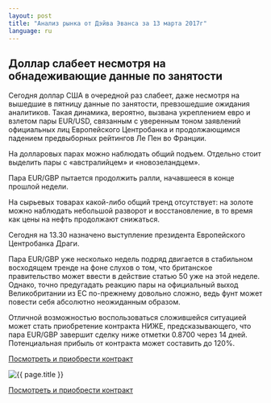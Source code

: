 ```yaml
---
layout: post
title: "Анализ рынка от Дэйва Эванса за 13 марта 2017г"
language: ru
---
```

## Доллар слабеет несмотря на обнадеживающие данные по занятости

Сегодня доллар США в очередной раз слабеет, даже несмотря на вышедшие в пятницу данные по занятости, превзошедшие ожидания аналитиков. Такая динамика, вероятно, вызвана укреплением евро и взлетом пары EUR/USD, связанным с уверенным тоном заявлений  официальных лиц Европейского Центробанка и продолжающимся падением предвыборных рейтингов Ле Пен во Франции.

На долларовых парах можно наблюдать общий подъем. Отдельно стоит выделить пары с «австралийцем» и «новозеландцем».

Пара EUR/GBP пытается продолжить ралли, начавшееся в конце прошлой недели.

На сырьевых товарах какой-либо общий тренд отсутствует: на золоте можно наблюдать небольшой разворот и восстановление, в то время как цены на нефть продолжают снижаться.

Сегодня на 13.30 назначено выступление президента Европейского Центробанка Драги.

Пара EUR/GBP уже несколько недель подряд двигается в стабильном восходящем тренде на фоне слухов о том, что британское правительство может ввести в действие статью 50 уже на этой неделе. Однако, точно предугадать реакцию пары на официальный выход Великобритании из ЕС по-прежнему довольно сложно, ведь фунт может повести себя абсолютно неожиданным образом.

Отличной возможностью воспользоваться сложившейся ситуацией может стать приобретение контракта НИЖЕ, предсказывающего, что пара EUR/GBP завершит сделку ниже отметки 0.8700 через 14 дней. Потенциальная прибыль от контракта может составить до 120%. 

<a href="http://record.binary.com/_bivVDfg8lHux76XffYA0JmNd7ZgqdRLk/1/?market=forex&underlying=frxEURGBP&formname=higherlower&duration_amount=14&duration_units=d&amount=10&amount_type=payout&expiry_type=duration&barrier=0.87&s=1&t=VVh70G37PZ0R8vTTZ2fqCZ0co5lt24DG" target="_blank">Посмотреть и приобрести контракт</a>

<img src="{{ site.url }}/images/ru-13-mar-17.png" alt="{{ page.title }}"  title="{{ page.title }}">

<a href="%LINK%%?https://www.binary.com/d/trade.cgi?market=forex&underlying=frxEURGBP&formname=higherlower&duration_amount=14&duration_units=d&amount=10&amount_type=payout&expiry_type=duration&barrier=0.87&s=1&t=VVh70G37PZ0R8vTTZ2fqCZ0co5lt24DG" target="_blank">Посмотреть и приобрести контракт</a>